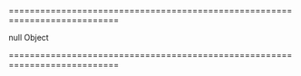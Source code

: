 ===========================================================================
<!--default-->null<!--/default-->
<!--type-->Object<!--/type-->
===========================================================================

<!--shortDescription-->

<!--/shortDescription-->

<!--fullDescription-->

<!--/fullDescription-->